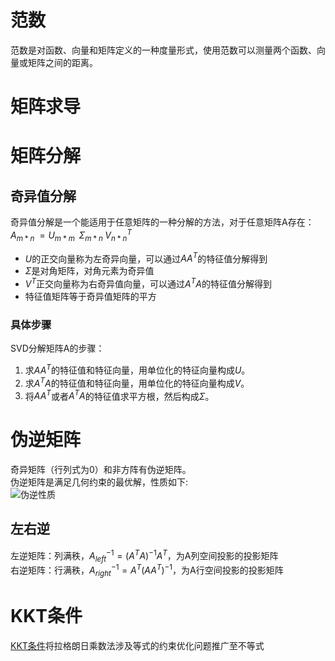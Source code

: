 # 范数
范数是对函数、向量和矩阵定义的一种度量形式，使用范数可以测量两个函数、向量或矩阵之间的距离。

# 矩阵求导

# 矩阵分解

## 奇异值分解
奇异值分解是一个能适用于任意矩阵的一种分解的方法，对于任意矩阵A存在：$A_{m*n\ }=U_{m*m\ \ } \Sigma_{m*n\ } V^T_{n*n}$
- $U$的正交向量称为左奇异向量，可以通过$AA^T$的特征值分解得到
- $\Sigma$是对角矩阵，对角元素为奇异值
- $V^T$正交向量称为右奇异值向量，可以通过$A^TA$的特征值分解得到
- 特征值矩阵等于奇异值矩阵的平方

### 具体步骤
SVD分解矩阵A的步骤：
1. 求$AA^T$的特征值和特征向量，用单位化的特征向量构成$U$。
2. 求$A^TA$的特征值和特征向量，用单位化的特征向量构成$V$。
3. 将$AA^T$或者$A^TA$的特征值求平方根，然后构成$\Sigma$。

# 伪逆矩阵
奇异矩阵（行列式为0）和非方阵有伪逆矩阵。  
伪逆矩阵是满足几何约束的最优解，性质如下:  
![伪逆性质](https://pic3.zhimg.com/80/v2-940f0450d523a5f9209835e9d240cd1c_720w.jpg?source=1940ef5c)

## 左右逆
左逆矩阵：列满秩，$A^{-1}_{left} = (A^TA)^{-1}A^T$，为A列空间投影的投影矩阵  
右逆矩阵：行满秩，$A^{-1}_{right} = A^T(AA^T)^{-1}$，为A行空间投影的投影矩阵

# KKT条件
[KKT条件](https://zhuanlan.zhihu.com/p/38163970?utm_source=wechat_session&utm_medium=social&utm_oi=1033071692347809792&utm_campaign=shareopn)将拉格朗日乘数法涉及等式的约束优化问题推广至不等式
